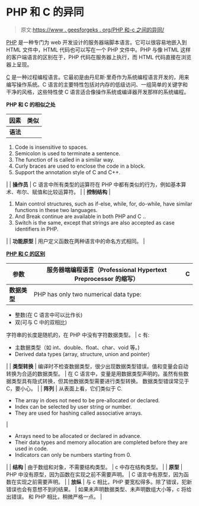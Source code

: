 # PHP 和 C 的异同

> 原文:[https://www . geesforgeks . org/PHP 和-c 之间的异同/](https://www.geeksforgeeks.org/difference-and-similarities-between-php-and-c/)

[PHP](https://www.geeksforgeeks.org/php/) 是一种专门为 web 开发设计的服务器端脚本语言。它可以很容易地嵌入到 HTML 文件中，HTML 代码也可以写在一个 PHP 文件中。PHP 与像 HTML 这样的客户端语言的区别在于，PHP 代码在服务器上执行，而 HTML 代码直接在浏览器上呈现。

[C](https://www.geeksforgeeks.org/c-programming-language/) 是一种过程编程语言。它最初是由丹尼斯·里奇作为系统编程语言开发的，用来编写操作系统。C 语言的主要特性包括对内存的低级访问、一组简单的关键字和干净的风格，这些特性使 C 语言适合像操作系统或编译器开发那样的系统编程。

**PHP 和 C 的相似之处**

| 因素 | 类似 |
| --- | --- |
| **语法** | 

1.  Code is insensitive to spaces.
2.  Semicolon is used to terminate a sentence.
3.  The function of is called in a similar way.
4.  Curly braces are used to enclose the code in a block.
5.  Support the annotation style of C and C++.

 |
| **操作员** | C 语言中所有类型的运算符在 PHP 中都有类似的行为，例如基本算术、布尔、赋值和比较运算符。 |
| **控制结构** | 

1.  Main control structures, such as if-else, while, for, do-while, have similar functions in these two languages.
2.  And Break continue are available in both PHP and C ..
3.  Switch is the same, except that strings are also accepted as case identifiers in PHP.

 |
| **功能原型** | 用户定义函数在两种语言中的命名方式相同。 |

<u>**PHP 和 C 的区别**</u>

| **参数** | 服务器端编程语言（Professional Hypertext Preprocessor 的缩写） | C |
| --- | --- | --- |
| **数据类型** | PHP has only two numerical data type:

*   整数(在 C 语言中可以比作长)
*   双(可与 C 中的双相比)

字符串的长度是随机的，在 PHP 中没有字符数据类型。 | c 有:

*   主数据类型（如 int、double、float、char、void 等。)
*   Derived data types (array, structure, union and pointer)

 |
| **类型转换** | 编译时不检查数据类型，很少出现数据类型错误。值和变量会自动转换为合适的数据类型。 | 在 C 语言中，变量是用数据类型声明的。虽然有些数据类型具有隐式转换，但其他数据类型需要进行类型转换。
数据类型错误常见于 C，要小心。 |
| **阵列** | 从表面上看，它们类似于 C.

*   The array in does not need to be pre-allocated or declared.
*   Index can be selected by user string or number.
*   They are used for hashing called associative arrays.

 | 

*   Arrays need to be allocated or declared in advance.
*   Their data types and memory allocation are completed before they are used in code.
*   Indicators can only be numbers starting from 0.

 |
| **结构** | 由于数组和对象，不需要结构类型。 | c 中存在结构类型。 |
| **原型** | PHP 中没有原型，因为函数在实现之前不需要声明。 | C 语言中有原型，因为函数在实现之前需要声明。 |
| **放纵** | 与 c 相比，PHP 要宽松得多。除了错误，犯新错误也会有意想不到的结果。 | 如果未声明数据类型、未声明数组大小等，c 将给出错误。
和 PHP 相比，稍微严格一点。 |